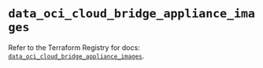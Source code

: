 # `data_oci_cloud_bridge_appliance_images`

Refer to the Terraform Registry for docs: [`data_oci_cloud_bridge_appliance_images`](https://registry.terraform.io/providers/oracle/oci/6.18.0/docs/data-sources/cloud_bridge_appliance_images).
